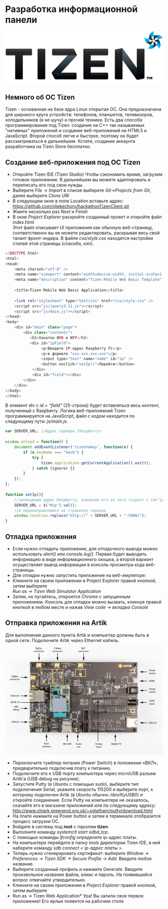 # Разработка информационной панели <a name="351"></a>


![Tizen Logo](src/Tizen-Lockup-On-Light-RGB.png)

## Немного об ОС Tizen <a name="352"></a>

Tizen - основанная на базе ядра Linux открытая ОС. Она предназначена для широкого круга устройств: телефонов, планшетов, телевизоров, холодильников (я не шучу) и прочей техники. Есть два способа программирования под Tizen: создание на С++ так называемых "нативных" приложений и создание веб-приложений на HTML5 и JavaScript. Второй способ легче и быстрее, поэтому он будет рассматриваться в дальнейшем.
Кстати, создание аккаунта разработчика на Tizen Store бесплатно.

## Создание веб-приложения под ОС Tizen <a name="353"></a>

* Откройте Tizen IDE (Tizen Studio)
Чтобы сэкономить время, загрузим готовое приложение. В дальнейшем вы можете адаптировать и переписать его под свои нужды.
* Выберите *File -> Import* в списке выберите *Git->Projects from Git*, далее выберите *Clone URI*
* В следующем окне в поле Location вставьте адрес:
https://github.com/oljekechoro/hackathonTizenClient.git
* Жмите несколько раз *Next* и *Finish*
* В окне *Project Explorer* раскройте созданный проект и откройте файл index.html	
Этот файл описывает UI приложения как обычную веб-страницу, соответственно вы ее можете редактировать, раскрывая весь свой талант фронт-эндера. В файле *css/style.css* находятся настройки стилей этой страницы (спасибо, кэп).

```php
<!DOCTYPE html>
<html>
<head>
    <meta charset="utf-8" />
    <meta name="viewport" content="width=device-width, initial-scale=1.0, maximum-scale=1.0">
    <meta name="description" content="Tizen Mobile Web Basic Template" />

    <title>Tizen Mobile Web Basic Application</title>

    <link rel="stylesheet" type="text/css" href="css/style.css" />
    <script src="js/jquery3.11.js"></script>
    <script src="js/main.js"></script>
</head>
<body>
    <div id="main" class="page">
        <div class="contents">
           <h2>Хакатон ИУ6 и ИУ7</h2>
           <div id="ipField">
           		<p>Введите IP-адрес Raspberry Pi</p>
           		<p>в формате "ххх.ххх.ххх.ххх"</p>
           		<input type="text" name="name" id="ip" />
           		<button onclick="setIp()">Перейти</button>
           	</div>
            <div id="field"></div>
        </div>
    </div>
</body>
</html>
```

В элемент *div* c *id = “field”* (25-строка) будет вставляться весь контент, полученный с Raspberry.
Логика веб-приложений Tizen программируется на JavaScript, файл с кодом находится по следующему пути:  *js/main.js*.

```javascript
var SERVER_URL; //Адрес сервера (Raspberry)

window.onload = function() {
    document.addEventListener('tizenhwkey', function(e) {
        if (e.keyName === "back") {
            try {
                tizen.application.getCurrentApplication().exit();
            } catch (ignore) {}
        }
    });
};

function setIp(){
	//записываем адрес Raspberry, извлекая его из тега <input> с id="ip"
	SERVER_URL = $("#ip").val(); 
	//и перенаправляемся на страничку сервера
	window.location.replace("http://" + SERVER_URL + ":5000/");
}

```

## Отладка приложения <a name="354"></a>

* Если нужно отладить приложение, для отладочного вывода можно использовать *alert()* или *console.log()*. Первая будет выводить информацию в виде информационного окошка, а второй вариант осуществляет вывод информации в консоль просмотра кода веб-страницы.
* Для отладки нужно запустить приложение на веб-эмуляторе:
* Кликните на своем приложении в Project Explorer правой кнопкой, затем выберите   
*Run as -> Tizen Web Simulator Application*
* Затем, не пугайтесь, откроется Chrome с запущенным приложением. Консоль для отладки можно вызвать, кликнув правой кнопкой в любом месте и нажав *View code -> вкладка Console*

## Отправка приложения на Artik <a name="355"></a>

Для выполнения данного пункта Artik и компьютер должны быть в одной сети. Подключите Artik через Ethernet кабель.
![GitHub Logo](src/ARTIK-10-dev.png)

* Переключите тумблер питания (Power Switch) в положение «ВКЛ», предварительно подключив плату к питанию. 
* Подключите его к USB порту компьютера через microUSB разъем Artik’а (USB debug на рисунке). 
* Запустите Putty (в Ubuntu с помощью sudo), выберите тип подключения Serial, укажите скорость 115200 и выберите порт, к которому подключен Artik (в Ubuntu обычно */dev/ttyUSB0*) и откройте соединение. Если Putty на компьютере не оказалось, скачайте его в магазине приложений или по следующему адресу: http://www.chiark.greenend.org.uk/~sgtatham/putty/download.html
* На плате нажмите на Power button и затем в терминале отобразится процесс загрузки ОС. 
* Войдите в систему под **root** c паролем **tizen**.
* Выполните команду *systemctl start sdbd_tcp*.
* С помощью команды *ifconfig* определите ip-адрес платы.
* На компьютере перейдите в папку *tools* директории Tizen IDE, в ней наберите команду *sdb connect < ip-адрес платы >*.
* Теперь нужно сгенерировать сертификат: выберите *Window -> Preferences -> Tizen SDK -> Secure Profile -> Add*. Введите любое название.
* Выберите созданный профиль и нажмите Generate. Введите произвольное название файла, алиас и пароль. На появившийся вопрос отвечайте утвердительно.
* Кликните на своем приложении в *Project Explorer* правой кнопкой, затем выберите
* Run as -> Tizen Web Application*
	Ура! Вы залили свое первое приложение! Его ярлык появится на рабочем столе

